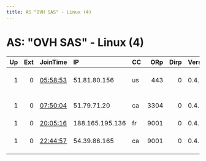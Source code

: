 ```yaml
---
title: AS "OVH SAS" - Linux (4)
---
```


# AS: "OVH SAS" - Linux (4)

|   Up |   Ext | JoinTime                                                                                              | IP              | CC   |   ORp |   Dirp | Version   | Contact                      | Nickname   |   eFamMembers |
|-----:|------:|:------------------------------------------------------------------------------------------------------|:----------------|:-----|------:|-------:|:----------|:-----------------------------|:-----------|--------------:|
|    1 |     0 | [05:58:53](https://nusenu.github.io/OrNetStats/w/relay/8423C0A61D49A5CB7F30E1CEDF1F9AF215B6760D.html) | 51.81.80.156    | us   |   443 |      0 | 0.4.5.9   | RELAY AT MOBOGAMING DOT C    | LilG       |             1 |
|    1 |     0 | [07:50:04](https://nusenu.github.io/OrNetStats/w/relay/C5EA3272D9EB9D98E74F45385DD552A47B0646F3.html) | 51.79.71.20     | ca   |  3304 |      0 | 0.4.6.8   | &lt;tor at snehankekre dot c | anoncicada |             1 |
|    1 |     0 | [20:05:16](https://nusenu.github.io/OrNetStats/w/relay/5F89EF2E080E61AEC8FD392E0CA153BEEE2D91B9.html) | 188.165.195.136 | fr   |  9001 |      0 | 0.4.5.10  | sys@x8e.net                  | torRBX     |             1 |
|    1 |     0 | [22:44:57](https://nusenu.github.io/OrNetStats/w/relay/9542F8FFB627FA13792E15E71F8652C26814E52F.html) | 54.39.86.165    | ca   |  9001 |      0 | 0.4.6.8   | Random Person &lt;nobody AT  | procrelay  |             1 |
